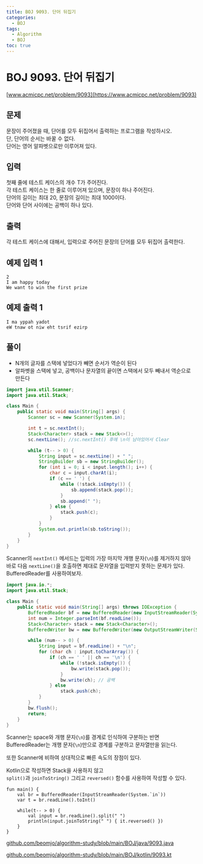 ```yaml
---
title: BOJ 9093. 단어 뒤집기
categories:
  - BOJ
tags:
  - Algorithm
  - BOJ
toc: true
---
```



# BOJ 9093. 단어 뒤집기
[www.acmicpc.net/problem/9093](https://www.acmicpc.net/problem/9093)

## **문제**
문장이 주어졌을 때, 단어를 모두 뒤집어서 출력하는 프로그램을 작성하시오.   
단, 단어의 순서는 바꿀 수 없다.   
단어는 영어 알파벳으로만 이루어져 있다.  

## **입력**
첫째 줄에 테스트 케이스의 개수 T가 주어진다.   
각 테스트 케이스는 한 줄로 이루어져 있으며, 문장이 하나 주어진다.   
단어의 길이는 최대 20, 문장의 길이는 최대 1000이다.   
단어와 단어 사이에는 공백이 하나 있다.

## **출력**
각 테스트 케이스에 대해서, 입력으로 주어진 문장의 단어를 모두 뒤집어 출력한다.  

## **예제 입력 1** 
```
2
I am happy today
We want to win the first prize
```

## **예제 출력 1** 

```
I ma yppah yadot
eW tnaw ot niw eht tsrif ezirp
```

## **풀이**
- N개의 글자를 스택에 넣었다가 빼면 순서가 역순이 된다
- 알파벳을 스택에 넣고, 공백이나 문자열의 끝이면 스택에서 모두 빼내서 역순으로 만든다  

```java
import java.util.Scanner;
import java.util.Stack;

class Main {
    public static void main(String[] args) {
        Scanner sc = new Scanner(System.in);

        int t = sc.nextInt();
        Stack<Character> stack = new Stack<>();
        sc.nextLine(); //sc.nextInt() 후에 \n이 남아있어서 Clear

        while (t-- > 0) {
            String input = sc.nextLine() + " ";
            StringBuilder sb = new StringBuilder();
            for (int i = 0; i < input.length(); i++) {
                char c = input.charAt(i);
                if (c == ' ') {
                    while (!stack.isEmpty()) {
                        sb.append(stack.pop());
                    }
                    sb.append(" ");
                } else {
                    stack.push(c);
                }
            }
            System.out.println(sb.toString());
        }
    }
}
```

Scanner의 `nextInt()` 메서드는 입력의 가장 마지막 개행 문자(`\n`)를 제거하지 않아  
바로 다음 `nextLine()`을 호출하면 제대로 문자열을 입력받지 못하는 문제가 있다.  
BufferedReader를 사용하여보자.  

```java
import java.io.*;
import java.util.Stack;

class Main {
    public static void main(String[] args) throws IOException {
        BufferedReader bf = new BufferedReader(new InputStreamReader(System.in));
        int num = Integer.parseInt(bf.readLine());
        Stack<Character> stack = new Stack<Character>();
        BufferedWriter bw = new BufferedWriter(new OutputStreamWriter(System.out));

        while (num-- > 0) {
            String input = bf.readLine() + "\n";
            for (char ch : input.toCharArray()) {
                if (ch == ' ' || ch == '\n') {
                    while (!stack.isEmpty()) {
                        bw.write(stack.pop());
                    }
                    bw.write(ch); // 공백
                } else
                    stack.push(ch);
            }
        }
        bw.flush();
        return;
    }
}
```

Scanner는 space와 개행 문자(`\n`)를 경계로 인식하여 구분하는 반면  
BufferedReader는 개행 문자(`\n`)만으로 경계를 구분하고 문자열만을 읽는다.  

또한 Scanner에 비하여 상대적으로 빠른 속도의 장점이 있다.  

Kotlin으로 작성하면 Stack을 사용하지 않고    
`split()`과 `joinToString()` 그리고 `reversed()` 함수를 사용하여 작성할 수 있다.  

```
fun main() {
    val br = BufferedReader(InputStreamReader(System.`in`))
    var t = br.readLine().toInt()

    while(t-- > 0) {
        val input = br.readLine().split(" ")
        println(input.joinToString(" ") { it.reversed() })
    }
}
```

[github.com/beomjo/algorithm-study/blob/main/BOJ/java/9093.java](https://github.com/beomjo/algorithm-study/blob/main/BOJ/java/9093.java)

[github.com/beomjo/algorithm-study/blob/main/BOJ/kotlin/9093.kt](https://github.com/beomjo/algorithm-study/blob/main/BOJ/kotlin/9093.kt)